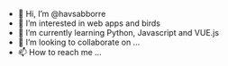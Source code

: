 - 👋 Hi, I’m @havsabborre
- 👀 I’m interested in web apps and birds
- 🌱 I’m currently learning Python, Javascript and VUE.js
- 💞️ I’m looking to collaborate on ...
- 📫 How to reach me ...

<!---
havsabborre/havsabborre is a ✨ special ✨ repository because its `README.md` (this file) appears on your GitHub profile.
You can click the Preview link to take a look at your changes.
--->
